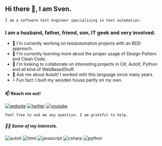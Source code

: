 ## Hi there 👋, I am Sven.

    I am a software test engineer specializing in test automation.

### I am a husband, father, friend, son, IT geek and very involved.

- 🔭 I'm currently working on testautomation projects with an BDD approach.
- 🌱 I'm currently learning more about the proper usage of Design Pattern and Clean Code.
- 👯 I'm looking to collaborate on interesting projects in C#, AutoIt, Python and all kind of WebBasedStuff.
- 💬 Ask me about AutoIt! I worked with this language since many years.
- ⚡ Fun fact: I built my wooden house partly on my own.

#### 📫 Reach me out!

[![website](https://img.shields.io/badge/Homepage-008080?style=for-the-badge&labelColor=black&logo=HTML5)](http://sven-seyfert.de)
[![twitter](https://img.shields.io/badge/@Sven_Seyfert-1ca0f1?style=for-the-badge&labelColor=black&logo=twitter&logoColor=1ca0f1)](https://twitter.com/sven_seyfert)
[![youtube](https://img.shields.io/badge/Solve%20Smart-e74c3c?style=for-the-badge&labelColor=black&logo=youtube&logoColor=e74c3c)](https://youtube.com/channel/UCjPiWdl_h1CoYhZXaEC_AwA)

    Feel free to ask me any question. I am grateful to help.

##### 👨‍💻 Some of my interests.

![autoit](https://img.shields.io/badge/AutoIt-61DBFB?style=for-the-badge&labelColor=black&logo=autodesk&logoColor=61DBFB)
![html](https://img.shields.io/badge/HTML%2FCSs-E34F26?style=for-the-badge&labelColor=black&logo=html5&logoColor=E34F26)
![javascript](https://img.shields.io/badge/Javascript-F0DB4F?style=for-the-badge&labelColor=black&logo=javascript&logoColor=F0DB4F)
![csharp](https://img.shields.io/badge/CSharp-e535ab?style=for-the-badge&labelColor=black&logo=c-sharp&logoColor=e535ab)
![python](https://img.shields.io/badge/Python-3C873A?style=for-the-badge&labelColor=black&logo=python&logoColor=3C873A)
